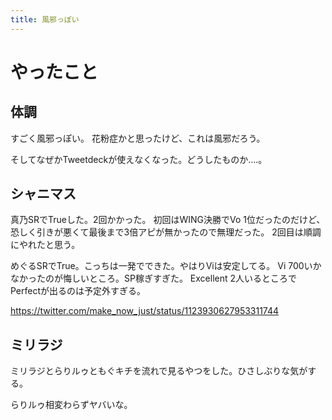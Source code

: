 ```yaml
---
title: 風邪っぽい
---
```


# やったこと

## 体調

すごく風邪っぽい。
花粉症かと思ったけど、これは風邪だろう。

そしてなぜかTweetdeckが使えなくなった。どうしたものか‥‥。

## シャニマス

真乃SRでTrueした。2回かかった。
初回はWING決勝でVo 1位だったのだけど、恐しく引きが悪くて最後まで3倍アピが無かったので無理だった。
2回目は順調にやれたと思う。

めぐるSRでTrue。こっちは一発でできた。やはりViは安定してる。
Vi 700いかなかったのが悔しいところ。SP稼ぎすぎた。
Excellent 2人いるところでPerfectが出るのは予定外すぎる。

https://twitter.com/make_now_just/status/1123930627953311744

## ミリラジ

ミリラジとらりルゥともぐキチを流れで見るやつをした。ひさしぶりな気がする。

らりルゥ相変わらずヤバいな。
